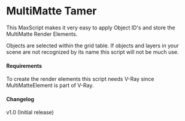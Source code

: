 # MultiMatte Tamer

This MaxScript makes it very easy to apply Object ID's and store the MultiMatte Render Elements.

Objects are selected within the grid table. If objects and layers in your scene are not recognized by its name this script will not be much use.

#### Requirements

To create the render elements this script needs V-Ray since MultiMatteElement is part of V-Ray.

#### Changelog

v1.0 (Initial release)
